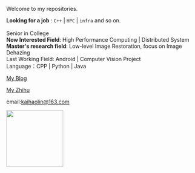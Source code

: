 <!-- ### Hi😄, here is diadestiny's github. -->
Welcome to my repositories. 

**Looking for a job** : `C++` | `HPC` | `infra` and so on. <br/>
<br/>
Senior in College <br/>
**Now Interested Field**: High Performance Computing | Distributed System<br/>
**Master's research field**: Low-level Image Restoration, focus on Image Dehazing<br/>
Last Working Field: Android | Computer Vision Project <br/>
Language：CPP | Python | Java

[My Blog](https://blog.csdn.net/weixin_43723614)

[My Zhihu](https://www.zhihu.com/people/diamond-46-8)

email:kaihaolin@163.com<br/>

<b>
    <image src="https://github-readme-stats.vercel.app/api?username=diadestiny&show_icons=true&theme=cobalt" height=150></image>
<!--      <image src="https://github-readme-stats.vercel.app/api/top-langs/?username=diadestiny&layout=compact&theme=tokyonight" height=150></image> -->
</b>

<!-- <b>
    <image src="https://github-readme-stats.vercel.app/api/pin/?username=diadestiny&repo=Intelligent-application-of-traffic-monitoring-scene&theme=tokyonight" ></image>
</b> -->

<br/>

<!-- <image src="https://github-profile-trophy.vercel.app/?username=diadestiny&theme=dracula"/> -->



<!--
**diadestiny/diadestiny** is a ✨ _special_ ✨ repository because its `README.md` (this file) appears on your GitHub profile.

Here are some ideas to get you started:

- 🔭 I’m currently working on ...
- 🌱 I’m currently learning ...
- 👯 I’m looking to collaborate on ...
- 🤔 I’m looking for help with ...
- 💬 Ask me about ...
- 📫 How to reach me: ...
- 😄 Pronouns: ...
- ⚡ Fun fact: ...
-->
